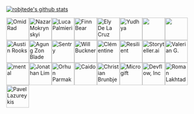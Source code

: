 [![robjtede's github stats](https://github-readme-stats.vercel.app/api?username=robjtede&show_icons=true&title_color=fff&icon_color=79ff97&text_color=9f9f9f&bg_color=151515)](https://github.com/robjtede)

<!-- sponsors --><a href="https://github.com/omid"><img src="https:&#x2F;&#x2F;avatars.githubusercontent.com&#x2F;u&#x2F;45714?u&#x3D;3a6e7e7229f2ef141b37caad9199255b8c5e1447&amp;v&#x3D;4" width="60px" alt="Omid Rad" /></a><a href="https://github.com/nazar-pc"><img src="https:&#x2F;&#x2F;avatars.githubusercontent.com&#x2F;u&#x2F;928965?u&#x3D;f5d781ca0eb5cb5c7ce9e5ee5d3b24dae3d6e987&amp;v&#x3D;4" width="60px" alt="Nazar Mokrynskyi" /></a><a href="https://github.com/LukeMathWalker"><img src="https:&#x2F;&#x2F;avatars.githubusercontent.com&#x2F;u&#x2F;20745048?u&#x3D;8ae9563524a89067ebbe1817ccbecb564c13cfb8&amp;v&#x3D;4" width="60px" alt="Luca Palmieri" /></a><a href="https://github.com/finnbear"><img src="https:&#x2F;&#x2F;avatars.githubusercontent.com&#x2F;u&#x2F;20015102?u&#x3D;7c75e8e7220f2a374f7af5f2a017c9067d2cad4b&amp;v&#x3D;4" width="60px" alt="Finn Bear" /></a><a href="https://github.com/elycruz"><img src="https:&#x2F;&#x2F;avatars.githubusercontent.com&#x2F;u&#x2F;603428?u&#x3D;840b81a9357a23a442970f5ad23fa80d8b93a898&amp;v&#x3D;4" width="60px" alt="Ely De La Cruz" /></a><a href="https://github.com/yudyack"><img src="https:&#x2F;&#x2F;avatars.githubusercontent.com&#x2F;u&#x2F;32585850?u&#x3D;cf2bb753a9db2d78bf3492b5cbe0a0dd47f3f661&amp;v&#x3D;4" width="60px" alt="Yudhya" /></a><a href="https://github.com/moy2010"><img src="https:&#x2F;&#x2F;avatars.githubusercontent.com&#x2F;u&#x2F;16496417?v&#x3D;4" width="60px" alt="" /></a><a href="https://github.com/martialmarel"><img src="https:&#x2F;&#x2F;avatars.githubusercontent.com&#x2F;u&#x2F;743775?v&#x3D;4" width="60px" alt="" /></a><a href="https://github.com/Austionian"><img src="https:&#x2F;&#x2F;avatars.githubusercontent.com&#x2F;u&#x2F;12260975?u&#x3D;a9f15935bbd2bbb1e52f4066adfd2504ef445e9f&amp;v&#x3D;4" width="60px" alt="Austin Rooks" /></a><a href="https://github.com/zonblade"><img src="https:&#x2F;&#x2F;avatars.githubusercontent.com&#x2F;u&#x2F;53517318?u&#x3D;f70b3fe070ecf371ccda9f29710cd65fc99a852b&amp;v&#x3D;4" width="60px" alt="Agung Zon Blade" /></a><a href="https://github.com/getsentry"><img src="https:&#x2F;&#x2F;avatars.githubusercontent.com&#x2F;u&#x2F;1396951?v&#x3D;4" width="60px" alt="Sentry" /></a><a href="https://github.com/willbuckner"><img src="https:&#x2F;&#x2F;avatars.githubusercontent.com&#x2F;u&#x2F;1458615?v&#x3D;4" width="60px" alt="Will Buckner" /></a><a href="https://github.com/curquiza"><img src="https:&#x2F;&#x2F;avatars.githubusercontent.com&#x2F;u&#x2F;20380692?u&#x3D;47c18e4e99a723a61d1f269135b915fe912048fa&amp;v&#x3D;4" width="60px" alt="Clémentine" /></a><a href="https://github.com/blockchainlover2019"><img src="https:&#x2F;&#x2F;avatars.githubusercontent.com&#x2F;u&#x2F;92380384?u&#x3D;5e16c3af52c9daaa59d3287c5002f9e1000ffb2c&amp;v&#x3D;4" width="60px" alt="Resilient" /></a><a href="https://github.com/storytold"><img src="https:&#x2F;&#x2F;avatars.githubusercontent.com&#x2F;u&#x2F;76897702?v&#x3D;4" width="60px" alt="Storyteller.ai" /></a><a href="https://github.com/vgarleanu"><img src="https:&#x2F;&#x2F;avatars.githubusercontent.com&#x2F;u&#x2F;20709310?u&#x3D;5e25297841f093d490e8dcd5d499b2d0840eb246&amp;v&#x3D;4" width="60px" alt="Valerian G." /></a><a href="https://github.com/mental32"><img src="https:&#x2F;&#x2F;avatars.githubusercontent.com&#x2F;u&#x2F;27660514?u&#x3D;8bb809f0d0661729ab8938ad9d71d1f071c73bef&amp;v&#x3D;4" width="60px" alt="mental" /></a><a href="https://github.com/pmd3d"><img src="https:&#x2F;&#x2F;avatars.githubusercontent.com&#x2F;u&#x2F;558261?u&#x3D;cac7b27dfbe665422a62d46b6cd75a8ae86adc74&amp;v&#x3D;4" width="60px" alt="Jonathan Lim" /></a><a href="https://github.com/orhun"><img src="https:&#x2F;&#x2F;avatars.githubusercontent.com&#x2F;u&#x2F;24392180?u&#x3D;6ebc72d5c2df61c3f06b9f9dbb3ea905d38c6680&amp;v&#x3D;4" width="60px" alt="Orhun Parmaksız" /></a><a href="https://github.com/caido"><img src="https:&#x2F;&#x2F;avatars.githubusercontent.com&#x2F;u&#x2F;78991750?v&#x3D;4" width="60px" alt="Caido" /></a><a href="https://github.com/brunbjerg"><img src="https:&#x2F;&#x2F;avatars.githubusercontent.com&#x2F;u&#x2F;44016161?u&#x3D;a2b6046d0b9693d8122ffb98519a7cf1476496f5&amp;v&#x3D;4" width="60px" alt="Christian Brunbjerg" /></a><a href="https://github.com/microgift"><img src="https:&#x2F;&#x2F;avatars.githubusercontent.com&#x2F;u&#x2F;127183857?u&#x3D;6825defce697b85ecac30524f56526bbf11ec234&amp;v&#x3D;4" width="60px" alt="Microgift" /></a><a href="https://github.com/devflowinc"><img src="https:&#x2F;&#x2F;avatars.githubusercontent.com&#x2F;u&#x2F;122049913?v&#x3D;4" width="60px" alt="Devflow, Inc" /></a><a href="https://github.com/pyldin601"><img src="https:&#x2F;&#x2F;avatars.githubusercontent.com&#x2F;u&#x2F;8050895?u&#x3D;3e1ca4da9cc62b9dce424e23e75cdea44842331c&amp;v&#x3D;4" width="60px" alt="Roman Lakhtadyr" /></a><a href="https://github.com/lazureykis"><img src="https:&#x2F;&#x2F;avatars.githubusercontent.com&#x2F;u&#x2F;89552?v&#x3D;4" width="60px" alt="Pavel Lazureykis" /></a><!-- sponsors -->
